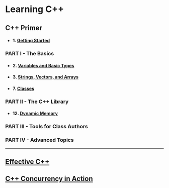 # Learning C++

## C++ Primer

+ #### 1. [Getting Started](./ex/ch01) 

### PART I - The Basics
+ #### 2. [Variables and Basic Types](./ex/ch02)  
+ #### 3. [Strings, Vectors, and Arrays](./ex/ch03)

+ #### 7. [Classes](./ex/ch07)

### PART II - The C++ Library

+ #### 12. [Dynamic Memory](./ex/ch12)  

### PART III - Tools for Class Authors  

### PART IV - Advanced Topics

---

## [Effective C++](./effective/old)  
## [C++ Concurrency in Action](./concurrency)

